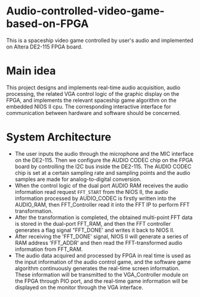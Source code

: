 # Audio-controlled-video-game-based-on-FPGA
This is a spaceship video game controlled by user's audio and implemented on Altera DE2-115 FPGA board.


# Main idea
This project designs and implements real-time audio acquisition, audio processing, the related VGA control logic of the graphic display on the FPGA, and implements the relevant spaceship game algorithm on the embedded NIOS II cpu. The corresponding interactive interface for communication between hardware and software should be concerned.


# System Architecture
* The user inputs the audio through the microphone and the MIC interface on the DE2-115. Then we configure the AUDIO CODEC chip on the FPGA board by controlling the I2C bus inside the DE2-115. The AUDIO CODEC chip is set at a certain sampling rate and sampling points and the audio samples are made for analog-to-digital conversion.
* When the control logic of the dual port AUDIO RAM receives the audio information read request `FFT_START` from the NIOS II, the audio information processed by AUDIO_CODEC is firstly written into the AUDIO_RAM, then FFT_Controller read it into the FFT IP to perform FFT transformation.
* After the transformation is completed, the obtained multi-point FFT data is stored in the dual-port FFT_RAM, and then the FFT controller generates a flag signal "FFT_DONE' and writes it back to NIOS II.
* After receiving the 'FFT_DONE' signal, NIOS II will generate a series of RAM address 'FFT_ADDR' and then read the FFT-transformed audio information from FFT_RAM. 
* The audio data acquired and processed by FPGA in real time is used as the input information of the audio control game, and the software game algorithm continuously generates the real-time screen information. These information will be transmitted to the VGA_Controller module on the FPGA through PIO port, and the real-time game information will be displayed on the monitor through the VGA interface.
